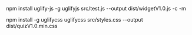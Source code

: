 npm install uglify-js -g
uglifyjs src/test.js --output dist/widgetV1.0.js -c -m

npm install -g uglifycss
uglifycss src/styles.css --output dist/quizV1.0.min.css
